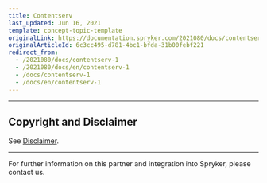 ```yaml
---
title: Contentserv
last_updated: Jun 16, 2021
template: concept-topic-template
originalLink: https://documentation.spryker.com/2021080/docs/contentserv-1
originalArticleId: 6c3cc495-d781-4bc1-bfda-31b00febf221
redirect_from:
  - /2021080/docs/contentserv-1
  - /2021080/docs/en/contentserv-1
  - /docs/contentserv-1
  - /docs/en/contentserv-1
---
```


---

## Copyright and Disclaimer

See [Disclaimer](https://github.com/spryker/spryker-documentation).

---
For further information on this partner and integration into Spryker, please contact us.

<div class="hubspot-form js-hubspot-form" data-portal-id="2770802" data-form-id="163e11fb-e833-4638-86ae-a2ca4b929a41" id="hubspot-1"></div>

